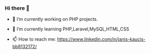 ### Hi there 👋

- 🔭 I’m currently working on PHP projects.
 
- 🌱 I’m currently learning PHP,Laravel,MySQL,HTML,CSS

- 📫 How to reach me: https://www.linkedin.com/in/janis-kaucis-bb8132172/

<!--
**JanisKaucis/JanisKaucis** is a ✨ _special_ ✨ repository because its `README.md` (this file) appears on your GitHub profile.

- 🔭 I’m currently working on PHP projects.
 
- 🌱 I’m currently learning PHP,Laravel,MySQL,HTML,CSS

- 📫 How to reach me: https://www.linkedin.com/in/janis-kaucis-bb8132172/

